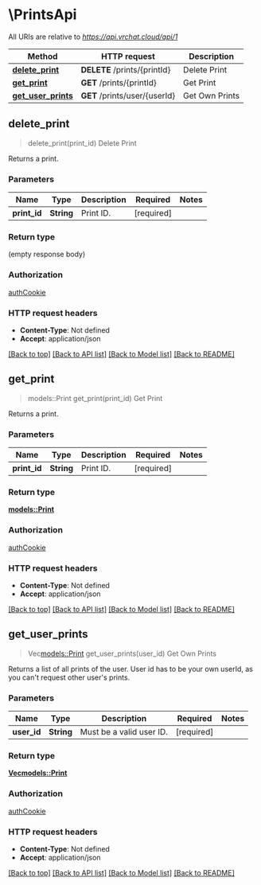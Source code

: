 # \PrintsApi

All URIs are relative to *https://api.vrchat.cloud/api/1*

Method | HTTP request | Description
------------- | ------------- | -------------
[**delete_print**](PrintsApi.md#delete_print) | **DELETE** /prints/{printId} | Delete Print
[**get_print**](PrintsApi.md#get_print) | **GET** /prints/{printId} | Get Print
[**get_user_prints**](PrintsApi.md#get_user_prints) | **GET** /prints/user/{userId} | Get Own Prints



## delete_print

> delete_print(print_id)
Delete Print

Returns a print.

### Parameters


Name | Type | Description  | Required | Notes
------------- | ------------- | ------------- | ------------- | -------------
**print_id** | **String** | Print ID. | [required] |

### Return type

 (empty response body)

### Authorization

[authCookie](../README.md#authCookie)

### HTTP request headers

- **Content-Type**: Not defined
- **Accept**: application/json

[[Back to top]](#) [[Back to API list]](../README.md#documentation-for-api-endpoints) [[Back to Model list]](../README.md#documentation-for-models) [[Back to README]](../README.md)


## get_print

> models::Print get_print(print_id)
Get Print

Returns a print.

### Parameters


Name | Type | Description  | Required | Notes
------------- | ------------- | ------------- | ------------- | -------------
**print_id** | **String** | Print ID. | [required] |

### Return type

[**models::Print**](Print.md)

### Authorization

[authCookie](../README.md#authCookie)

### HTTP request headers

- **Content-Type**: Not defined
- **Accept**: application/json

[[Back to top]](#) [[Back to API list]](../README.md#documentation-for-api-endpoints) [[Back to Model list]](../README.md#documentation-for-models) [[Back to README]](../README.md)


## get_user_prints

> Vec<models::Print> get_user_prints(user_id)
Get Own Prints

Returns a list of all prints of the user. User id has to be your own userId, as you can't request other user's prints.

### Parameters


Name | Type | Description  | Required | Notes
------------- | ------------- | ------------- | ------------- | -------------
**user_id** | **String** | Must be a valid user ID. | [required] |

### Return type

[**Vec<models::Print>**](Print.md)

### Authorization

[authCookie](../README.md#authCookie)

### HTTP request headers

- **Content-Type**: Not defined
- **Accept**: application/json

[[Back to top]](#) [[Back to API list]](../README.md#documentation-for-api-endpoints) [[Back to Model list]](../README.md#documentation-for-models) [[Back to README]](../README.md)

